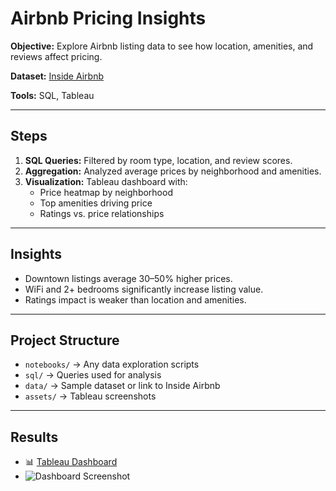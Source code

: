 # Airbnb Pricing Insights

**Objective:** Explore Airbnb listing data to see how location, amenities, and reviews affect pricing.

**Dataset:** [Inside Airbnb](http://insideairbnb.com/get-the-data/)

**Tools:** SQL, Tableau

---

## Steps

1. **SQL Queries:** Filtered by room type, location, and review scores.
2. **Aggregation:** Analyzed average prices by neighborhood and amenities.
3. **Visualization:** Tableau dashboard with:
   - Price heatmap by neighborhood
   - Top amenities driving price
   - Ratings vs. price relationships

---

## Insights

- Downtown listings average 30–50% higher prices.
- WiFi and 2+ bedrooms significantly increase listing value.
- Ratings impact is weaker than location and amenities.

---

## Project Structure

- `notebooks/` → Any data exploration scripts
- `sql/` → Queries used for analysis
- `data/` → Sample dataset or link to Inside Airbnb
- `assets/` → Tableau screenshots

---

## Results

- 📊 [Tableau Dashboard](https://public.tableau.com/)
- ![Dashboard Screenshot](assets/airbnb_pricing.png)
